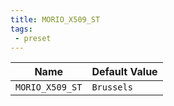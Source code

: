 ```yaml
---
title: MORIO_X509_ST
tags: 
 - preset
---
```





<!-- MORIO_AUTO_GENERATED_CONTENT_STARTS - Manual changes made below will be overwritten -->
| Name | Default Value |
|------|---------------|
| `MORIO_X509_ST` | `Brussels` |
<!-- MORIO_AUTO_GENERATED_CONTENT_ENDS - Manual changes made above will be overwritten -->
